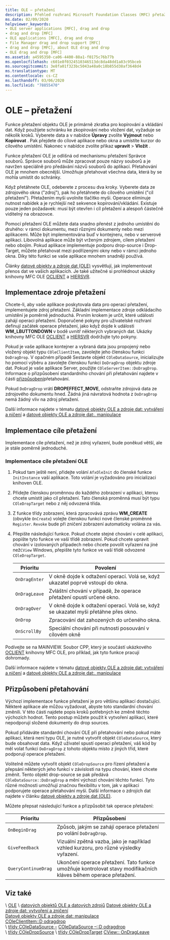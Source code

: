 ```yaml
---
title: OLE – přetažení
description: Přehled rozhraní Microsoft Foundation Classes (MFC) přetažení OLE, jak implementovat zdroj přetažení, cíl přetažení a jak přizpůsobit přetahování.
ms.date: 02/09/2020
helpviewer_keywords:
- OLE server applications [MFC], drag and drop
- drag and drop [MFC]
- OLE applications [MFC], drag and drop
- File Manager drag and drop support [MFC]
- drag and drop [MFC], about OLE drag and drop
- OLE drag and drop [MFC]
ms.assetid: a4595350-ca06-4400-88a1-f0175c76b77b
ms.openlocfilehash: c601e8f0324510346513dc8da48dd1a83c95bceb
ms.sourcegitcommit: 3e8fa01f323bc5043a48a0c18b855d38af3648d4
ms.translationtype: MT
ms.contentlocale: cs-CZ
ms.lasthandoff: 03/06/2020
ms.locfileid: "78855470"
---
```

# <a name="ole-drag-and-drop"></a>OLE – přetažení

Funkce přetažení objektu OLE je primárně zkratka pro kopírování a vkládání dat. Když použijete schránku ke zkopírování nebo vložení dat, vyžaduje se několik kroků. Vyberete data a v nabídce **Úpravy** zvolíte **Vyjmout** nebo **Kopírovat** . Pak přejdete do cílové aplikace nebo okna a umístíte kurzor do cílového umístění. Nakonec v nabídce zvolíte příkaz **upravit** > **Vložit** .

Funkce přetažení OLE je odlišná od mechanismu přetažení Správce souborů. Správce souborů může zpracovat pouze názvy souborů a je navržen speciálně pro předávání názvů souborů do aplikací. Přetahování OLE je mnohem obecnější. Umožňuje přetahovat všechna data, která by se mohla umístit do schránky.

Když přetáhnete OLE, odeberete z procesu dva kroky. Vyberete data ze zdrojového okna ("zdroj"), pak ho přetáhnete do cílového umístění ("cíl přetažení"). Přetažením myši uvolníte tlačítko myši. Operace eliminuje nutnost nabídek a je rychlejší než sekvence kopírování/vkládání. Existuje pouze jeden požadavek: musí být otevřen i cíl přetažení a alespoň částečně viditelný na obrazovce.

Pomocí přetažení OLE můžete data snadno přenést z jednoho umístění do druhého: v rámci dokumentu, mezi různými dokumenty nebo mezi aplikacemi. Může být implementována buď v kontejneru, nebo v serverové aplikaci. Libovolná aplikace může být vrženým zdrojem, cílem přetažení nebo obojím. Pokud aplikace implementuje podporu drop-source i Drop-Target, můžete přetahovat mezi podřízenými okny nebo v rámci jednoho okna. Díky této funkci se vaše aplikace mnohem snadněji používá.

Články [datové objekty a zdroje dat (OLE)](../mfc/data-objects-and-data-sources-ole.md) vysvětlují, jak implementovat přenos dat ve vašich aplikacích. Je také užitečné si prohlédnout ukázky knihovny MFC OLE [OCLIENT](../overview/visual-cpp-samples.md) a [HIERSVR](../overview/visual-cpp-samples.md).

## <a name="implement-a-drop-source"></a>Implementace zdroje přetažení

Chcete-li, aby vaše aplikace poskytovala data pro operaci přetažení, implementujete zdroj přetažení. Základní implementace zdroje odkládacího umístění je poměrně jednoduchá. Prvním krokem je určit, které události zahájí operaci přetažení. Doporučené pokyny pro uživatelské rozhraní definují začátek operace přetažení, jako když dojde k události **WM_LBUTTONDOWN** v bodě uvnitř některých vybraných dat. Ukázky knihovny MFC OLE [OCLIENT](../overview/visual-cpp-samples.md) a [HIERSVR](../overview/visual-cpp-samples.md) dodržujte tyto pokyny.

Pokud je vaše aplikace kontejner a vybraná data jsou propojený nebo vložený objekt typu `COleClientItem`, zavolejte jeho členskou funkci `DoDragDrop`. V opačném případě Sestavte objekt `COleDataSource`, inicializujte ho pomocí výběru a zavolejte členskou funkci `DoDragDrop` objektu zdroje dat. Pokud je vaše aplikace Server, použijte `COleServerItem::DoDragDrop`. Informace o přizpůsobení standardního chování při přetahování najdete v části [přizpůsobení](#customize-drag-and-drop)přetahování.

Pokud `DoDragDrop` vrátí **DROPEFFECT_MOVE**, odstraňte zdrojová data ze zdrojového dokumentu hned. Žádná jiná návratová hodnota z `DoDragDrop` nemá žádný vliv na zdroj přetažení.

Další informace najdete v tématu [datové objekty OLE a zdroje dat: vytváření a ničení](../mfc/data-objects-and-data-sources-creation-and-destruction.md) a [datové objekty OLE a zdroje dat:\. manipulace](../mfc/data-objects-and-data-sources-manipulation.md)

## <a name="implement-a-drop-target"></a>Implementace cíle přetažení

Implementace cíle přetažení, než je zdroj vyřazení, bude poněkud větší, ale je stále poměrně jednoduché.

### <a name="to-implement-an-ole-drop-target"></a>Implementace cíle přetažení OLE

1. Pokud tam ještě není, přidejte volání `AfxOleInit` do členské funkce `InitInstance` vaší aplikace. Toto volání je vyžadováno pro inicializaci knihoven OLE.

1. Přidejte členskou proměnnou do každého zobrazení v aplikaci, kterou chcete umístit jako cíl přetažení. Tato členská proměnná musí být typu `COleDropTarget` nebo z něj odvozená třída.

1. Z funkce třídy zobrazení, která zpracovává zprávu **WM_CREATE** (obvykle `OnCreate`) volejte členskou funkci nové členské proměnné `Register`. `Revoke` bude při zničení zobrazení automaticky volána za vás.

1. Přepište následující funkce. Pokud chcete stejné chování v celé aplikaci, popište tyto funkce ve vaší třídě zobrazení. Pokud chcete upravit chování v izolovaných případech nebo chcete povolit vyřazení na jiné než`CView` Windows, přepište tyto funkce ve vaší třídě odvozené `COleDropTarget`.

   | Prioritu | Povolení |
   | -------- | -------- |
   | `OnDragEnter` | V okně dojde k odtažení operací. Volá se, když ukazatel poprvé vstoupí do okna. |
   | `OnDragLeave` | Zvláštní chování v případě, že operace přetažení opustí určené okno. |
   | `OnDragOver` | V okně dojde k odtažení operací. Volá se, když se ukazatel myši přetáhne přes okno. |
   | `OnDrop` | Zpracování dat zahozených do určeného okna. |
   | `OnScrollBy` | Speciální chování při nutnosti posouvání v cílovém okně |

Podívejte se na MAINVIEW. Soubor CPP, který je součástí ukázkového [OCLIENT](../overview/visual-cpp-samples.md) knihovny MFC OLE, pro příklad, jak tyto funkce pracují dohromady.

Další informace najdete v tématu [datové objekty OLE a zdroje dat: vytváření a ničení](../mfc/data-objects-and-data-sources-creation-and-destruction.md) a [datové objekty OLE a zdroje dat:\. manipulace](../mfc/data-objects-and-data-sources-manipulation.md)

## <a name="customize-drag-and-drop"></a>Přizpůsobení přetahování

Výchozí implementace funkce přetažení je pro většinu aplikací dostačující. Některé aplikace ale můžou vyžadovat, abyste toto standardní chování změnili. V této části najdete popis kroků potřebných ke změně těchto výchozích hodnot. Tento postup můžete použít k vytvoření aplikací, které nepodporují složené dokumenty do drop sources.

Pokud přidáváte standardní chování OLE při přetahování nebo pokud máte aplikaci, která není typu OLE, je nutné vytvořit objekt `COleDataSource`, který bude obsahovat data. Když uživatel spustí operaci přetažení, váš kód by měl volat funkci `DoDragDrop` z tohoto objektu místo z jiných tříd, které podporují operace přetažení.

Volitelně můžete vytvořit objekt `COleDropSource` pro řízení přetažení a přepsání některých jeho funkcí v závislosti na typu chování, které chcete změnit. Tento objekt drop-source se pak předává `COleDataSource::DoDragDrop` a mění výchozí chování těchto funkcí. Tyto různé možnosti umožňují značnou flexibilitu v tom, jak v aplikaci podporujete operace přetahování myší. Další informace o zdrojích dat najdete v článku [datové objekty a zdroje dat (OLE)](../mfc/data-objects-and-data-sources-ole.md).

Můžete přepsat následující funkce a přizpůsobit tak operace přetažení:

| Prioritu | Přizpůsobení |
| -------- | ------------ |
| `OnBeginDrag` | Způsob, jakým se zahájí operace přetažení po volání `DoDragDrop`. |
| `GiveFeedback` | Vizuální zpětná vazba, jako je například vzhled kurzoru, pro různé výsledky vyřazení. |
| `QueryContinueDrag` | Ukončení operace přetažení. Tato funkce umožňuje kontrolovat stavy modifikačních kláves během operace přetažení. |

## <a name="see-also"></a>Viz také

\ [OLE](../mfc/ole-in-mfc.md)
\ [datových objektů OLE a datových zdrojů](../mfc/data-objects-and-data-sources-ole.md)
[Datové objekty OLE a zdroje dat: vytvoření a zničení](../mfc/data-objects-and-data-sources-creation-and-destruction.md)\
[Datové objekty OLE a zdroje dat: manipulace](../mfc/data-objects-and-data-sources-manipulation.md)\
[COleClientItem::D odragdrop](../mfc/reference/coleclientitem-class.md#dodragdrop)\
\ [třídy COleDataSource –](../mfc/reference/coledatasource-class.md)
[COleDataSource –::D odragdrop](../mfc/reference/coledatasource-class.md#dodragdrop)\
\ [třídy COleDropSource](../mfc/reference/coledropsource-class.md)
\ [třídy COleDropTarget](../mfc/reference/coledroptarget-class.md)
[CView:: OnDragLeave](../mfc/reference/cview-class.md#ondragleave)
